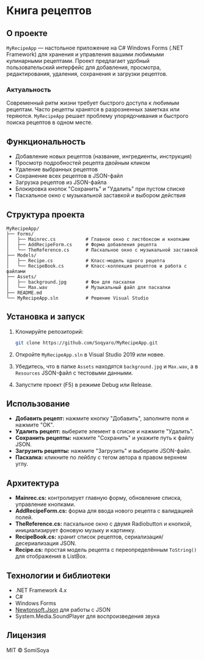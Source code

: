 # Книга рецептов

## О проекте

`MyRecipeApp` — настольное приложение на C# Windows Forms (.NET Framework) для хранения и управления вашими любимыми кулинарными рецептами. Проект предлагает удобный пользовательский интерфейс для добавления, просмотра, редактирования, удаления, сохранения и загрузки рецептов.

### Актуальность

Современный ритм жизни требует быстрого доступа к любимым рецептам. Часто рецепты хранятся в разрозненных заметках или теряются. `MyRecipeApp` решает проблему упорядочивания и быстрого поиска рецептов в одном месте.

## Функциональность

* Добавление новых рецептов (название, ингредиенты, инструкция)
* Просмотр подробностей рецепта двойным кликом
* Удаление выбранных рецептов
* Сохранение всех рецептов в JSON-файл
* Загрузка рецептов из JSON-файла
* Блокировка кнопок "Сохранить" и "Удалить" при пустом списке
* Пасхальное окно с музыкальной заставкой и выбором действия

## Структура проекта

```
MyRecipeApp/
├── Forms/
│   ├── Mainrec.cs           # Главное окно с листбоксом и кнопками
│   ├── AddRecipeForm.cs     # Форма добавления рецепта
│   └── TheReference.cs      # Пасхальное окно с музыкальной заставкой
├── Models/
│   ├── Recipe.cs            # Класс-модель одного рецепта
│   └── RecipeBook.cs        # Класс-коллекция рецептов и работа с файлами
├── Assets/
│   ├── background.jpg       # Фон для пасхалки
│   └── Max.wav              # Музыкальный файл для пасхалки
├── README.md
└── MyRecipeApp.sln          # Решение Visual Studio
```

## Установка и запуск

1. Клонируйте репозиторий:

   ```bash
   git clone https://github.com/Soqyaro/MyRecipeApp.git
   ```
2. Откройте `MyRecipeApp.sln` в Visual Studio 2019 или новее.
3. Убедитесь, что в папке `Assets` находятся `background.jpg` и `Max.wav`, а в `Resources` JSON-файл с тестовыми данными.
4. Запустите проект (F5) в режиме Debug или Release.

## Использование

* **Добавить рецепт:** нажмите кнопку "Добавить", заполните поля и нажмите "OK".
* **Удалить рецепт:** выберите элемент в списке и нажмите "Удалить".
* **Сохранить рецепты:** нажмите "Сохранить" и укажите путь к файлу JSON.
* **Загрузить рецепты:** нажмите "Загрузить" и выберите JSON-файл.
* **Пасхалка:** кликните по лейблу с тегом автора в правом верхнем углу.

## Архитектура

* **Mainrec.cs:** контролирует главную форму, обновление списка, управление кнопками.
* **AddRecipeForm.cs:** форма для ввода нового рецепта с валидацией полей.
* **TheReference.cs:** пасхальное окно с двумя Radiobutton и кнопкой, инициализирует фоновую музыку и картинку.
* **RecipeBook.cs:** хранит список рецептов, сериализация/десериализация JSON.
* **Recipe.cs:** простая модель рецепта с переопределённым `ToString()` для отображения в ListBox.

## Технологии и библиотеки

* .NET Framework 4.x
* C#
* Windows Forms
* [Newtonsoft.Json](https://www.newtonsoft.com/json) для работы с JSON
* System.Media.SoundPlayer для воспроизведения звука

## Лицензия

MIT © SomiSoya
